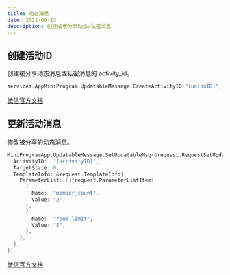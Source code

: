 ```yaml
---
title: 动态消息
date: 2021-09-13
description: 创建或者分享动态/私密消息
---
```


## 创建活动ID

创建被分享动态消息或私密消息的 activity_id。

```go
services.AppMiniProgram.UpdatableMessage.CreateActivityID("[unionID]", "[openID]")
```

[微信官方文档](https://developers.weixin.qq.com/miniprogram/dev/api-backend/open-api/updatable-message/updatableMessage.createActivityId.html)

## 更新活动消息

修改被分享的动态消息。

```go
MiniProgramApp.UpdatableMessage.SetUpdatableMsg(&request.RequestSetUpdatableMsg{
  ActivityID:  "[activityID]",
  TargetState: 0,
  TemplateInfo: &request.TemplateInfo{
    ParameterList: []*request.ParameterListItem{
      {
        Name:  "member_count",
        Value: "2",
      },
      {
        Name:  "room_limit",
        Value: "5",
      },
    },
  },
})
```

[微信官方文档](https://developers.weixin.qq.com/miniprogram/dev/api-backend/open-api/updatable-message/updatableMessage.setUpdatableMsg.html)